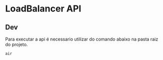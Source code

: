 # LoadBalancer API

## Dev

Para executar a api é necessario utilizar do comando abaixo na pasta raiz do projeto.

```air```